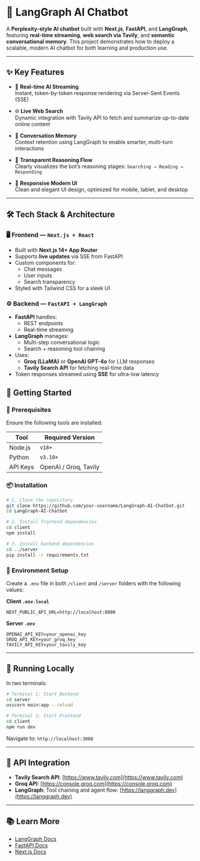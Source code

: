 # 🧠 LangGraph AI Chatbot

A **Perplexity-style AI chatbot** built with **Next.js**, **FastAPI**, and **LangGraph**, featuring **real-time streaming**, **web search via Tavily**, and **semantic conversational memory**. This project demonstrates how to deploy a scalable, modern AI chatbot for both learning and production use.

---

## ✨ Key Features

- 🔁 **Real-time AI Streaming**  
  Instant, token-by-token response rendering via Server-Sent Events (SSE)

- 🌐 **Live Web Search**  
  Dynamic integration with Tavily API to fetch and summarize up-to-date online content

- 🧠 **Conversation Memory**  
  Context retention using LangGraph to enable smarter, multi-turn interactions

- 🔎 **Transparent Reasoning Flow**  
  Clearly visualizes the bot’s reasoning stages: `Searching → Reading → Responding`

- 📱 **Responsive Modern UI**  
  Clean and elegant UI design, optimized for mobile, tablet, and desktop

---

## 🛠️ Tech Stack & Architecture

### 🖥️ **Frontend** — `Next.js + React`
- Built with **Next.js 14+ App Router**
- Supports **live updates** via SSE from FastAPI
- Custom components for:
  - Chat messages
  - User inputs
  - Search transparency
- Styled with Tailwind CSS for a sleek UI

### ⚙️ **Backend** — `FastAPI + LangGraph`
- **FastAPI** handles:
  - REST endpoints
  - Real-time streaming
- **LangGraph** manages:
  - Multi-step conversational logic
  - Search + reasoning tool chaining
- Uses:
  - **Groq (LLaMA)** or **OpenAI GPT-4o** for LLM responses
  - **Tavily Search API** for fetching real-time data
- Token responses streamed using **SSE** for ultra-low latency

## 🚀 Getting Started

### 🔑 Prerequisites
Ensure the following tools are installed:

| Tool         | Required Version |
|--------------|------------------|
| Node.js      | `v18+`           |
| Python       | `v3.10+`         |
| API Keys     | OpenAI / Groq, Tavily |

### 📦 Installation

```bash
# 1. Clone the repository
git clone https://github.com/your-username/LangGraph-AI-Chatbot.git
cd LangGraph-AI-Chatbot

# 2. Install frontend dependencies
cd client
npm install

# 3. Install backend dependencies
cd ../server
pip install -r requirements.txt
```

### 🧪 Environment Setup

Create a `.env` file in both `/client` and `/server` folders with the following values:

**Client `.env.local`**
```env
NEXT_PUBLIC_API_URL=http://localhost:8000
```

**Server `.env`**
```env
OPENAI_API_KEY=your_openai_key
GROQ_API_KEY=your_groq_key
TAVILY_API_KEY=your_tavily_key
```

---

## 🧪 Running Locally

In two terminals:

```bash
# Terminal 1: Start Backend
cd server
uvicorn main:app --reload

# Terminal 2: Start Frontend
cd client
npm run dev
```

Navigate to: `http://localhost:3000`

---


## 🔗 API Integration

- **Tavily Search API**: [https://www.tavily.com](https://www.tavily.com)
- **Groq API**: [https://console.groq.com](https://console.groq.com)
- **LangGraph**: Tool chaining and agent flow: [https://langgraph.dev](https://langgraph.dev)

---

## 📚 Learn More

- [LangGraph Docs](https://docs.langgraph.dev/)
- [FastAPI Docs](https://fastapi.tiangolo.com/)
- [Next.js Docs](https://nextjs.org/docs)


